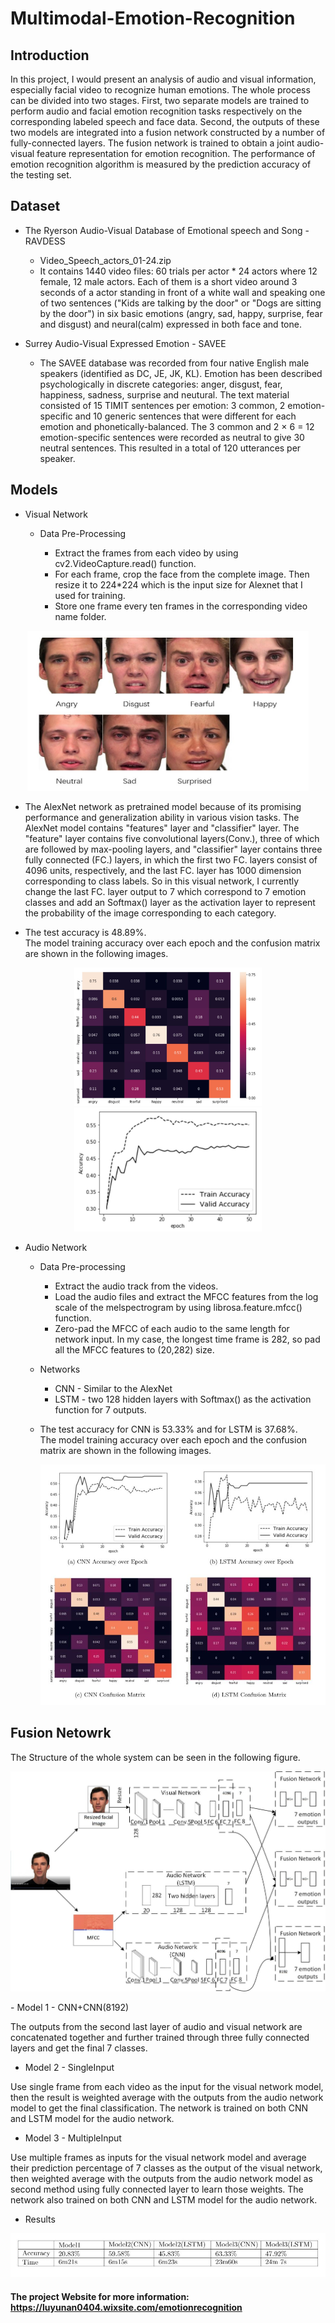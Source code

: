 # Multimodal-Emotion-Recognition

## Introduction
In this project, I would present an analysis of audio and visual information, especially facial video to recognize human emotions. The whole process can be divided into two stages. First, two separate models are trained to perform audio and facial emotion recognition tasks respectively on the corresponding labeled speech and face data. Second, the outputs of these two models are integrated into a fusion network constructed by a number of fully-connected layers. The fusion network is trained to obtain a joint audio-visual feature representation for emotion recognition. The performance of emotion recognition algorithm is measured by the prediction accuracy of the testing set.


## Dataset
- The Ryerson Audio-Visual Database of Emotional speech and Song - RAVDESS

  - Video_Speech_actors_01-24.zip
  - It contains 1440 video files: 60 trials per actor * 24 actors where 12 female, 12 male actors. Each of them is a short video around 3 seconds of a actor standing in front of a white wall and speaking one of two sentences ("Kids are talking by the door" or "Dogs are sitting by the door") in six basic emotions (angry, sad, happy, surprise, fear and disgust) and neural(calm) expressed in both face and tone. 

- Surrey Audio-Visual Expressed Emotion - SAVEE

  - The SAVEE database was recorded from four native English male speakers (identified as DC, JE, JK, KL). Emotion has been described psychologically in discrete categories: anger, disgust, fear, happiness, sadness, surprise and neutural. The text material consisted of 15 TIMIT sentences per emotion: 3 common, 2 emotion-specific and 10 generic sentences that were different for each emotion and phonetically-balanced. The 3 common and 2 × 6 = 12 emotion-specific sentences were recorded as neutral to give 30 neutral sentences. This resulted in a total of 120 utterances per speaker.


## Models
- Visual Network

  - Data Pre-Processing

      - Extract the frames from each video by using cv2.VideoCapture.read() function.
      - For each frame, crop the face from the complete image. Then resize it to 224*224 which is the input size for Alexnet that I used for training.
      - Store one frame every ten frames in the corresponding video name folder.
 
 <p align="center">
    <img src="/Document_image/image_sample.JPG" width="450" height="256" title="Github Logo">
 </p>
 
  - The AlexNet network as pretrained model because of its promising performance and generalization ability in various vision tasks. The AlexNet model contains "features" layer and "classifier" layer. The "feature" layer contains five convolutional layers(Conv.), three of which are followed by max-pooling layers, and "classifier" layer contains three fully connected (FC.) layers, in which the first two FC. layers consist of 4096 units, respectively, and the last FC. layer has 1000 dimension corresponding to class labels. So in this visual network, I currently change the last FC. layer output to 7 which correspond to 7 emotion classes and add an Softmax() layer as the activation layer to represent the probability of the image corresponding to each category.

  - The test accuracy is 48.89%. \
    The model training accuracy over each epoch and the confusion matrix are shown in the following images.
  
  <p float="left" align = "center">
    <img src="/Document_image/facial_training.JPG" width="300" />
    <img src="/Document_image/Facial_CNN_Accuracy.JPG" width="300" /> 
  </p>

- Audio Network
  - Data Pre-processing

      - Extract the audio track from the videos.
      - Load the audio files and extract the MFCC features from the log scale of the melspectrogram by using librosa.feature.mfcc() function.  
      - Zero-pad the MFCC of each audio to the same length for network input. In my case, the longest time frame is 282, so pad all the MFCC features to (20,282) size.

  - Networks

    - CNN - Similar to the AlexNet
    - LSTM - two 128 hidden layers with Softmax() as the activation function for 7 outputs.

  - The test accuracy for CNN is 53.33% and for LSTM is 37.68%. \
    The model training accuracy over each epoch and the confusion matrix are shown in the following images.
    
    <p align="center">
        <img src="/Document_image/Capture.JPG" title="Github Logo">
    </p>
    
  
## Fusion Netowrk
The Structure of the whole system can be seen in the following figure.
<p align="center">
    <img src="/Document_image/System.jpg" title="Github Logo">
</p>
- Model 1 - CNN+CNN(8192)

The outputs from the second last layer of audio and visual network are concatenated together and further trained through three fully connected layers and get the final 7 classes.​

- Model 2 - SingleInput

Use single frame from each video as the input for the visual network model, then the result is weighted average with the outputs from the audio network model to get the final classification.​ The network is trained on both CNN and LSTM model for the audio network.​

- Model 3 - MultipleInput

Use multiple frames as inputs for the visual network model and average their prediction percentage of 7 classes as the output of the visual network, then weighted average with the outputs from the audio network model as second method using fully connected layer to learn those weights. The network also trained on both CNN and LSTM model for the audio network.

- Results
<p align="center">
    <img src="/Document_image/Capture2.JPG" title="Github Logo">
</p>

#### The project Website for more information: https://luyunan0404.wixsite.com/emotionrecognition
